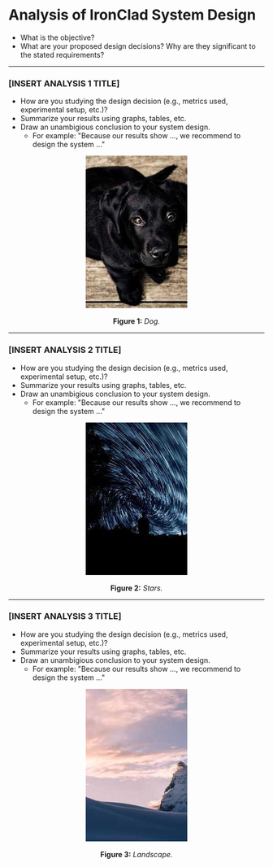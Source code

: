 # Analysis of IronClad System Design
- What is the objective?
- What are your proposed design decisions? Why are they significant to the stated requirements?

---

### [INSERT ANALYSIS 1 TITLE]
- How are you studying the design decision (e.g., metrics used, experimental setup, etc.)?
- Summarize your results using graphs, tables, etc.
- Draw an unambigious conclusion to your system design.
    - For example: "Because our results show ..., we recommend to design the system ..."

<div align="center">
    <figure>
    <img src="images/example1.jpg">
    <p><strong>Figure 1:</strong> <em>Dog.</em></p>
    </figure>
</div>

---

### [INSERT ANALYSIS 2 TITLE]
- How are you studying the design decision (e.g., metrics used, experimental setup, etc.)?
- Summarize your results using graphs, tables, etc.
- Draw an unambigious conclusion to your system design.
    - For example: "Because our results show ..., we recommend to design the system ..."

<div align="center">
    <figure>
    <img src="images/example2.jpg">
    <p><strong>Figure 2:</strong> <em>Stars.</em></p>
    </figure>
</div>


---

### [INSERT ANALYSIS 3 TITLE]
- How are you studying the design decision (e.g., metrics used, experimental setup, etc.)?
- Summarize your results using graphs, tables, etc.
- Draw an unambigious conclusion to your system design.
    - For example: "Because our results show ..., we recommend to design the system ..."

<div align="center">
    <figure>
    <img src="images/example3.jpg">
    <p><strong>Figure 3:</strong> <em>Landscape.</em></p>
    </figure>
</div>